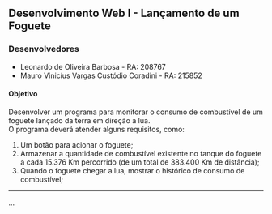 ## Desenvolvimento Web I - Lançamento de um Foguete  

### Desenvolvedores  
* Leonardo de Oliveira Barbosa - RA: 208767  
* Mauro Vinicíus Vargas Custódio Coradini - RA: 215852  

#### Objetivo  

Desenvolver um programa para monitorar o consumo de combustível de um foguete lançado da terra em direção a lua.  
O programa deverá atender alguns requisitos, como:  

1. Um botão para acionar o foguete;  
2. Armazenar a quantidade de combustível existente no tanque do foguete a cada 15.376 Km percorrido (de um total de 383.400 Km de distância);  
3. Quando o foguete chegar a lua, mostrar o histórico de consumo de combustível;  

<hr>  

...